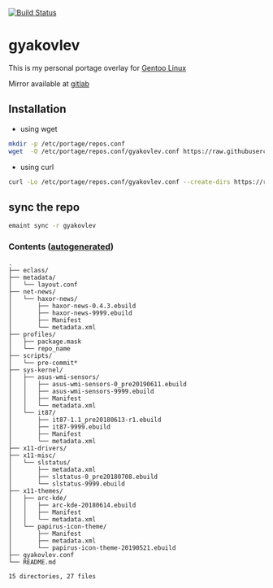 [![Build Status](https://travis-ci.org/gyakovlev/gentoo-overlay.svg?branch=master)](https://travis-ci.org/gyakovlev/gentoo-overlay)
# gyakovlev
This is my personal portage overlay for [Gentoo Linux](https://gentoo.org/)

Mirror available at [gitlab](https://gitlab.com/gyakovlev/gentoo-overlay)

## Installation

- using wget
```sh
mkdir -p /etc/portage/repos.conf
wget  -O /etc/portage/repos.conf/gyakovlev.conf https://raw.githubusercontent.com/gyakovlev/gentoo-overlay/master/gyakovlev.conf
```

- using curl
```sh
curl -Lo /etc/portage/repos.conf/gyakovlev.conf --create-dirs https://raw.githubusercontent.com/gyakovlev/gentoo-overlay/master/gyakovlev.conf
```

## sync the repo

```sh
emaint sync -r gyakovlev
```

### Contents ([autogenerated](scripts/pre-commit))
[comment]: # (text below will be generated using pre-commit hook. this line is not visible when rendered.)
```Hack
.
├── eclass/
├── metadata/
│   └── layout.conf
├── net-news/
│   └── haxor-news/
│       ├── haxor-news-0.4.3.ebuild
│       ├── haxor-news-9999.ebuild
│       ├── Manifest
│       └── metadata.xml
├── profiles/
│   ├── package.mask
│   └── repo_name
├── scripts/
│   └── pre-commit*
├── sys-kernel/
│   ├── asus-wmi-sensors/
│   │   ├── asus-wmi-sensors-0_pre20190611.ebuild
│   │   ├── asus-wmi-sensors-9999.ebuild
│   │   ├── Manifest
│   │   └── metadata.xml
│   └── it87/
│       ├── it87-1.1_pre20180613-r1.ebuild
│       ├── it87-9999.ebuild
│       ├── Manifest
│       └── metadata.xml
├── x11-drivers/
├── x11-misc/
│   └── slstatus/
│       ├── metadata.xml
│       ├── slstatus-0_pre20180708.ebuild
│       └── slstatus-9999.ebuild
├── x11-themes/
│   ├── arc-kde/
│   │   ├── arc-kde-20180614.ebuild
│   │   ├── Manifest
│   │   └── metadata.xml
│   └── papirus-icon-theme/
│       ├── Manifest
│       ├── metadata.xml
│       └── papirus-icon-theme-20190521.ebuild
├── gyakovlev.conf
└── README.md

15 directories, 27 files
```
